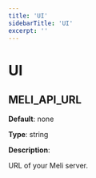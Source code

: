 ```yaml
---
title: 'UI'
sidebarTitle: 'UI'
excerpt: ''
---
```


# UI

## MELI\_API\_URL

**Default**: none

**Type**: string

**Description**: 

URL of your Meli server.


